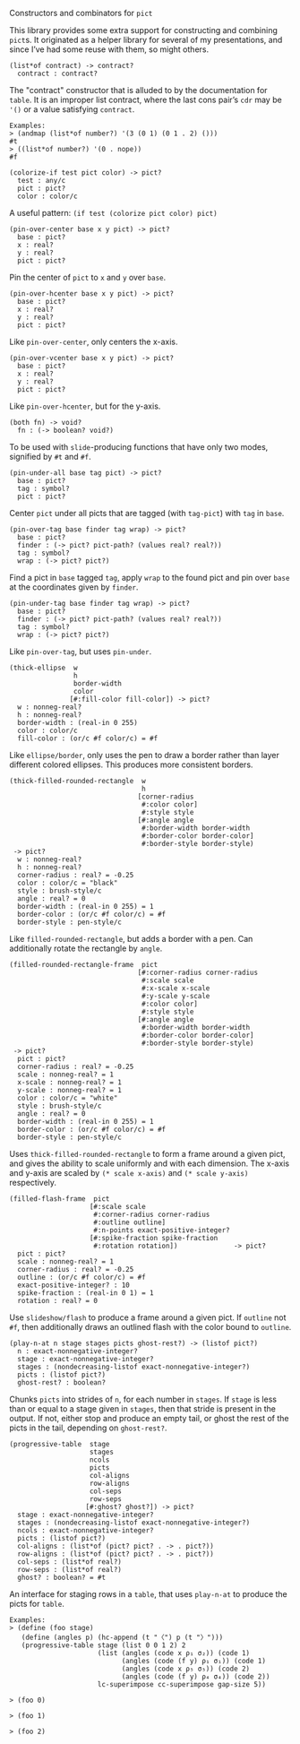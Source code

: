 Constructors and combinators for `pict`

This library provides some extra support for constructing and combining
`pict`s. It originated as a helper library for several of my
presentations, and since I’ve had some reuse with them, so might others.

```racket
(list*of contract) -> contract?
  contract : contract?         
```

The "contract" constructor that is alluded to by the documentation for
`table`. It is an improper list contract, where the last cons pair’s
`cdr` may be `'()` or a value satisfying `contract`.

```racket
Examples:                                           
> (andmap (list*of number?) '(3 (0 1) (0 1 . 2) ()))
#t                                                  
> ((list*of number?) '(0 . nope))                   
#f                                                  
```

```racket
(colorize-if test pict color) -> pict?
  test : any/c                        
  pict : pict?                        
  color : color/c                     
```

A useful pattern: `(if test (colorize pict color) pict)`

```racket
(pin-over-center base x y pict) -> pict?
  base : pict?                          
  x : real?                             
  y : real?                             
  pict : pict?                          
```

Pin the center of `pict` to `x` and `y` over `base`.

```racket
(pin-over-hcenter base x y pict) -> pict?
  base : pict?                           
  x : real?                              
  y : real?                              
  pict : pict?                           
```

Like `pin-over-center`, only centers the x-axis.

```racket
(pin-over-vcenter base x y pict) -> pict?
  base : pict?                           
  x : real?                              
  y : real?                              
  pict : pict?                           
```

Like `pin-over-hcenter`, but for the y-axis.

```racket
(both fn) -> void?        
  fn : (-> boolean? void?)
```

To be used with `slide`-producing functions that have only two modes,
signified by `#t` and `#f`.

```racket
(pin-under-all base tag pict) -> pict?
  base : pict?                        
  tag : symbol?                       
  pict : pict?                        
```

Center `pict` under all picts that are tagged (with `tag-pict`) with
`tag` in `base`.

```racket
(pin-over-tag base finder tag wrap) -> pict?         
  base : pict?                                       
  finder : (-> pict? pict-path? (values real? real?))
  tag : symbol?                                      
  wrap : (-> pict? pict?)                            
```

Find a pict in `base` tagged `tag`, apply `wrap` to the found pict and
pin over `base` at the coordinates given by `finder`.

```racket
(pin-under-tag base finder tag wrap) -> pict?        
  base : pict?                                       
  finder : (-> pict? pict-path? (values real? real?))
  tag : symbol?                                      
  wrap : (-> pict? pict?)                            
```

Like `pin-over-tag`, but uses `pin-under`.

```racket
(thick-ellipse  w                                 
                h                                 
                border-width                      
                color                             
               [#:fill-color fill-color]) -> pict?
  w : nonneg-real?                                
  h : nonneg-real?                                
  border-width : (real-in 0 255)                  
  color : color/c                                 
  fill-color : (or/c #f color/c) = #f             
```

Like `ellipse/border`, only uses the pen to draw a border rather than
layer different colored ellipses. This produces more consistent borders.

```racket
(thick-filled-rounded-rectangle  w                            
                                 h                            
                                [corner-radius                
                                 #:color color]               
                                 #:style style                
                                [#:angle angle                
                                 #:border-width border-width  
                                 #:border-color border-color] 
                                 #:border-style border-style) 
 -> pict?                                                     
  w : nonneg-real?                                            
  h : nonneg-real?                                            
  corner-radius : real? = -0.25                               
  color : color/c = "black"                                   
  style : brush-style/c                                       
  angle : real? = 0                                           
  border-width : (real-in 0 255) = 1                          
  border-color : (or/c #f color/c) = #f                       
  border-style : pen-style/c                                  
```

Like `filled-rounded-rectangle`, but adds a border with a pen. Can
additionally rotate the rectangle by `angle`.

```racket
(filled-rounded-rectangle-frame  pict                          
                                [#:corner-radius corner-radius 
                                 #:scale scale                 
                                 #:x-scale x-scale             
                                 #:y-scale y-scale             
                                 #:color color]                
                                 #:style style                 
                                [#:angle angle                 
                                 #:border-width border-width   
                                 #:border-color border-color]  
                                 #:border-style border-style)  
 -> pict?                                                      
  pict : pict?                                                 
  corner-radius : real? = -0.25                                
  scale : nonneg-real? = 1                                     
  x-scale : nonneg-real? = 1                                   
  y-scale : nonneg-real? = 1                                   
  color : color/c = "white"                                    
  style : brush-style/c                                        
  angle : real? = 0                                            
  border-width : (real-in 0 255) = 1                           
  border-color : (or/c #f color/c) = #f                        
  border-style : pen-style/c                                   
```

Uses `thick-filled-rounded-rectangle` to form a frame around a given
pict, and gives the ability to scale uniformly and with each dimension.
The x-axis and y-axis are scaled by `(* scale x-axis)` and `(* scale
y-axis)` respectively.

```racket
(filled-flash-frame  pict                                       
                    [#:scale scale                              
                     #:corner-radius corner-radius              
                     #:outline outline]                         
                     #:n-points exact-positive-integer?         
                    [#:spike-fraction spike-fraction            
                     #:rotation rotation])              -> pict?
  pict : pict?                                                  
  scale : nonneg-real? = 1                                      
  corner-radius : real? = -0.25                                 
  outline : (or/c #f color/c) = #f                              
  exact-positive-integer? : 10                                  
  spike-fraction : (real-in 0 1) = 1                            
  rotation : real? = 0                                          
```

Use `slideshow/flash` to produce a frame around a given pict. If
`outline` not `#f`, then additionally draws an outlined flash with the
color bound to `outline`.

```racket
(play-n-at n stage stages picts ghost-rest?) -> (listof pict?)
  n : exact-nonnegative-integer?                              
  stage : exact-nonnegative-integer?                          
  stages : (nondecreasing-listof exact-nonnegative-integer?)  
  picts : (listof pict?)                                      
  ghost-rest? : boolean?                                      
```

Chunks `picts` into strides of `n`, for each number in `stages`. If
`stage` is less than or equal to a stage given in `stages`, then that
stride is present in the output. If not, either stop and produce an
empty tail, or ghost the rest of the picts in the tail, depending on
`ghost-rest?`.

```racket
(progressive-table  stage                                   
                    stages                                  
                    ncols                                   
                    picts                                   
                    col-aligns                              
                    row-aligns                              
                    col-seps                                
                    row-seps                                
                   [#:ghost? ghost?]) -> pict?              
  stage : exact-nonnegative-integer?                        
  stages : (nondecreasing-listof exact-nonnegative-integer?)
  ncols : exact-nonnegative-integer?                        
  picts : (listof pict?)                                    
  col-aligns : (list*of (pict? pict? . -> . pict?))         
  row-aligns : (list*of (pict? pict? . -> . pict?))         
  col-seps : (list*of real?)                                
  row-seps : (list*of real?)                                
  ghost? : boolean? = #t                                    
```

An interface for staging rows in a `table`, that uses `play-n-at` to
produce the picts for `table`.

```racket
Examples:                                                        
> (define (foo stage)                                            
   (define (angles p) (hc-append (t "〈") p (t "〉")))             
   (progressive-table stage (list 0 0 1 2) 2                     
                      (list (angles (code x ρ₁ σ₂)) (code 1)     
                            (angles (code (f y) ρ₁ σ₁)) (code 1) 
                            (angles (code x ρ₅ σ₅)) (code 2)     
                            (angles (code (f y) ρ₄ σ₄)) (code 2))
                      lc-superimpose cc-superimpose gap-size 5)) 
                                                                 
> (foo 0)                                                        
                                                                 
> (foo 1)                                                        
                                                                 
> (foo 2)                                                        
                                                                 
```
